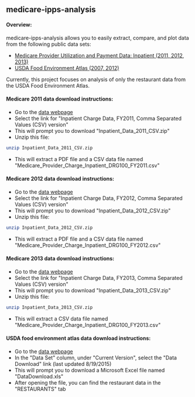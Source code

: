 ## medicare-ipps-analysis

#### Overview:
medicare-ipps-analysis allows you to easily extract, compare, and plot data from the following public data sets:
* [Medicare Provider Utilization and Payment Data: Inpatient (2011, 2012, 2013)](https://www.cms.gov/research-statistics-data-and-systems/statistics-trends-and-reports/medicare-provider-charge-data/inpatient.html)
* [USDA Food Environment Atlas (2007, 2012)](http://www.ers.usda.gov/data-products/food-environment-atlas.aspx)

Currently, this project focuses on analysis of only the restaurant data from the USDA Food Environment Atlas.

#### Medicare 2011 data download instructions:
* Go to the [data webpage](https://www.cms.gov/Research-Statistics-Data-and-Systems/Statistics-Trends-and-Reports/Medicare-Provider-Charge-Data/Inpatient2011.html)
* Select the link for "Inpatient Charge Data, FY2011, Comma Separated Values (CSV) version"
* This will prompt you to download "Inpatient_Data_2011_CSV.zip"
* Unzip this file:
```bash
unzip Inpatient_Data_2011_CSV.zip
```
* This will extract a PDF file and a CSV data file named "Medicare_Provider_Charge_Inpatient_DRG100_FY2011.csv"

#### Medicare 2012 data download instructions:
* Go to the [data webpage](https://www.cms.gov/Research-Statistics-Data-and-Systems/Statistics-Trends-and-Reports/Medicare-Provider-Charge-Data/Inpatient2012.html)
* Select the link for "Inpatient Charge Data, FY2012, Comma Separated Values (CSV) version"
* This will prompt you to download "Inpatient_Data_2012_CSV.zip"
* Unzip this file:
```bash
unzip Inpatient_Data_2012_CSV.zip
```
* This will extract a PDF file and a CSV data file named "Medicare_Provider_Charge_Inpatient_DRG100_FY2012.csv"

#### Medicare 2013 data download instructions:
* Go to the [data webpage](https://www.cms.gov/Research-Statistics-Data-and-Systems/Statistics-Trends-and-Reports/Medicare-Provider-Charge-Data/Inpatient2013.html)
* Select the link for "Inpatient Charge Data, FY2013, Comma Separated Values (CSV) version"
* This will prompt you to download "Inpatient_Data_2013_CSV.zip"
* Unzip this file:
```bash
unzip Inpatient_Data_2013_CSV.zip
```
* This will extract a CSV data file named "Medicare_Provider_Charge_Inpatient_DRG100_FY2013.csv"

#### USDA food environment atlas data download instructions:
* Go to the [data webpage](http://www.ers.usda.gov/data-products/food-environment-atlas/data-access-and-documentation-downloads.aspx)
* In the "Data Set" column, under "Current Version", select the "Data Download" link (last updated 8/19/2015)
* This will prompt you to download a Microsoft Excel file named "DataDownload.xls"
* After opening the file, you can find the restaurant data in the "RESTAURANTS" tab

